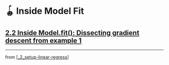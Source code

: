 # 🪀 Inside Model Fit

## [**2.2** Inside Model.fit(): Dissecting gradient descent from example 1](https://livebook.manning.com/book/deep-learning-with-javascript/chapter-2/93)

---

from [[_2_setup-linear-regress]]

[//begin]: # "Autogenerated link references for markdown compatibility"
[_2_setup-linear-regress]: ../_2_setup-linear-regress.md "🪀 2 LINEAR REGRESS"
[//end]: # "Autogenerated link references"
